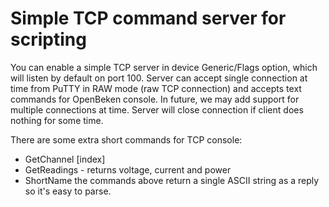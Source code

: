 # Simple TCP command server for scripting
  You can enable a simple TCP server in device Generic/Flags option, which will listen by default on port 100. Server can accept single connection at time from PuTTY in RAW mode (raw TCP connection) and accepts text commands for OpenBeken console. In future, we may add support for multiple connections at time. Server will close connection if client does nothing for some time.

  There are some extra short commands for TCP console:
- GetChannel [index] 
- GetReadings - returns voltage, current and power
- ShortName 
the commands above return a single ASCII string as a reply so it's easy to parse.
